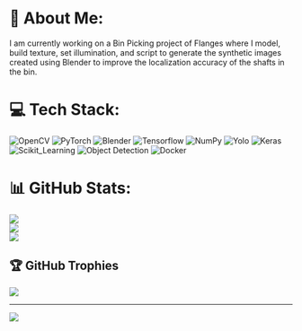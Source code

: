 # 💫 About Me:
I am currently working on a Bin Picking project of Flanges where I model, build texture, set illumination, and script to generate the synthetic images created using Blender to improve the localization accuracy of the shafts in the bin. <br>


# 💻 Tech Stack:
![OpenCV](https://img.shields.io/badge/opencv-3670A0?style=for-the-badge&logo=Opencv&logoColor=ffdd54) ![PyTorch](https://img.shields.io/badge/pytorch-%23008080.svg?style=for-the-badge&logo=pytorch&logoColor=white) ![Blender](https://img.shields.io/badge/Blender-%2300599C.svg?style=for-the-badge&logo=c%2B%2B&logoColor=white) ![Tensorflow](https://img.shields.io/badge/Tensorflow-%23D00000.svg?style=for-the-badge&logo=Tensorflow&logoColor=white) ![NumPy](https://img.shields.io/badge/numpy-%23013243.svg?style=for-the-badge&logo=numpy&logoColor=white) ![Yolo](https://img.shields.io/badge/yolo-%23EE4C2C.svg?style=for-the-badge&logo=yolo&logoColor=white) ![Keras](https://img.shields.io/badge/keras-%23F7931E.svg?style=for-the-badge&logo=keras&logoColor=white) ![Scikit_Learning](https://img.shields.io/badge/Scikit_Learning-%23FF6F00.svg?style=for-the-badge&logo=Scikit_Learning&logoColor=white) ![Object Detection](https://img.shields.io/badge/Object_Detection-FCC624?style=for-the-badge&logo=object_Detection&logoColor=black) ![Docker](https://img.shields.io/badge/docker-%230db7ed.svg?style=for-the-badge&logo=docker&logoColor=white)
# 📊 GitHub Stats:
![](https://github-readme-stats.vercel.app/api?username=Abhiramrkrishna&theme=dark&hide_border=false&include_all_commits=false&count_private=false)<br/>
![](https://github-readme-streak-stats.herokuapp.com/?user=Abhiramrkrishna&theme=dark&hide_border=false)<br/>
![](https://github-readme-stats.vercel.app/api/top-langs/?username=Abhiramrkrishna&theme=dark&hide_border=false&include_all_commits=false&count_private=false&layout=compact)

## 🏆 GitHub Trophies
![](https://github-profile-trophy.vercel.app/?username=Abhiramrkrishna&theme=radical&no-frame=false&no-bg=true&margin-w=4)

---
[![](https://visitcount.itsvg.in/api?id=Abhiramrkrishna&icon=0&color=0)](https://visitcount.itsvg.in)

<!-- Proudly created with GPRM ( https://gprm.itsvg.in ) -->
